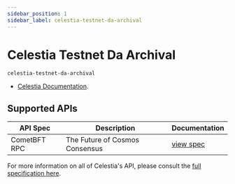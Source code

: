 ```yaml
---
sidebar_position: 1
sidebar_label: celestia-testnet-da-archival
---
```


# Celestia Testnet Da Archival

`celestia-testnet-da-archival`

 - [Celestia Documentation](https://docs.celestia.org/).
 
## Supported APIs

| API Spec | Description                                               | Documentation                  |
| -------- | --------------------------------------------------------- | ------------------------------ |
| CometBFT RPC |  The Future of Cosmos Consensus | [view spec](https://docs.cometbft.com/v0.38/rpc/) |


For more information on all of Celestia's API, please consult the [full specification here](https://node-rpc-docs.celestia.org/?version=v0.12.4).